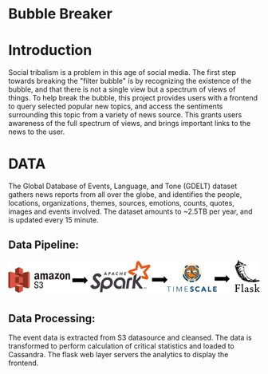 # Bubble Breaker

# Introduction

 Social tribalism is a problem in this age of social media. The first step towards breaking the "filter bubble" is by recognizing the existence of the bubble, and that there is not a single view but a spectrum of views of things. To help break the bubble, this project provides users with a frontend to query selected popular new topics, and access the sentiments surrounding this topic from a variety of news source. This grants users awareness of the full spectrum of views, and brings important links to the news to the user.

# DATA
 The Global Database of Events, Language, and Tone (GDELT) dataset gathers news reports from all over the globe, and identifies the people, locations, organizations, themes, sources, emotions, counts, quotes, images and events involved. The dataset amounts to ~2.5TB per year, and is updated every 15 minute.


## Data Pipeline:

![](./images/bubble-breaker-pipeline.png)

## Data Processing:

 The event data is extracted from S3 datasource and cleansed. The data is transformed to perform calculation of critical statistics and loaded to Cassandra. The flask web layer servers the analytics to display the frontend.
